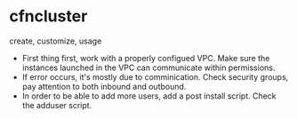 # cfncluster
create, customize, usage

- First thing first, work with a properly configued VPC. Make sure the instances launched in the VPC can communicate within permissions.
- If error occurs, it's mostly due to comminication. Check security groups, pay attention to both inbound and outbound.
- In order to be able to add more users, add a post install script. Check the adduser script.

